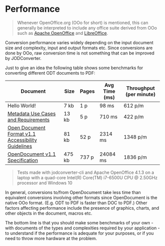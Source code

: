 # Performance

> Whenever OpenOffice.org (OOo for short) is mentioned, this can generally be interpreted to include any office suite derived from OOo such as [Apache OpenOffice](https://www.openoffice.org) and [LibreOffice](https://www.libreoffice.org).

Conversion performance varies widely depending on the input document size and complexity, input and output formats etc. Since conversions are done by OOo, raw conversion time is not something that can be improved by JODConverter.

Just to give an idea the following table shows some benchmarks for converting different ODT documents to PDF:


| Document                                                                                                                                                      | Size       | Pages     | Avg Time (ms) | Throughput (per minute)    |
| ------------------------------------------------------------------------------------------------------------------------------------------------------------- | ---------- | --------- | ------------- | -------------------------- |
| Hello World!                                                                                                                                                  | 7 kb       | 1 p       | 98 ms         | 612 p/m                    |
| [Metadata Use Cases and Requirements](http://www.oasis-open.org/committees/download.php/20492/UCR.odt)                                                        | 13 kb      | 5 p       | 710 ms        | 422 p/m                    |
| [Open Document Format v1.1 Accessibility Guidelines](http://docs.oasis-open.org/office/office-accessibility/v1.0/cd01/ODF_Accessibility_Guidelines-v1.0.odt)  | 81 kb      | 52 p      | 2314 ms       | 1348 p/m                   |
| [OpenDocument v1.1 Specification](http://docs.oasis-open.org/office/v1.1/OS/OpenDocument-v1.1.odt)                                                            | 475 kb     | 737 p     | 24084 ms      | 1836 p/m                   |

> Tests made with jodconverter-cli and Apache OpenOffice 4.1.3 on a laptop with a quad-core Intel(R) Core(TM) i7-6500U CPU @ 2.50GHz processor and Windows 10

In general, conversions to/from OpenDocument take less time than equivalent conversions involving other formats since OpenDocument is the native OOo format. (E.g. ODT to PDF is faster than DOC to PDF.) Other factors affecting performance include the presence of graphics, charts, and other objects in the document, macros etc.

The bottom line is that you should make some benchmarks of your own - with documents of the types and complexities required by your application - to understand if the performance is adequate for your purposes, or if you need to throw more hardware at the problem.